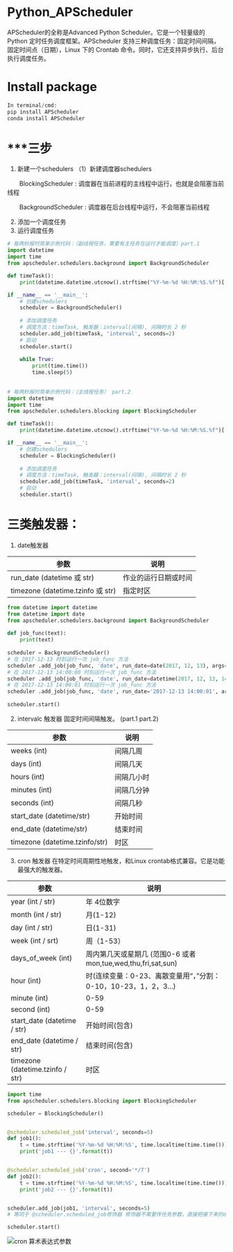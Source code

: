 # Python_APScheduler
APScheduler的全称是Advanced Python Scheduler。它是一个轻量级的 Python 定时任务调度框架。APScheduler 支持三种调度任务：固定时间间隔，固定时间点（日期），Linux 下的 Crontab 命令。同时，它还支持异步执行、后台执行调度任务。

# Install package
```py
In terminal/cmd:
pip install APScheduler
conda install APScheduler
```

# ***三步
1. 新建一个schedulers
    （1）新建调度器schedulers
    
    
    BlockingScheduler : 调度器在当前进程的主线程中运行，也就是会阻塞当前线程
    
    
    BackgroundScheduler : 调度器在后台线程中运行，不会阻塞当前线程
    
    
2. 添加一个调度任务
3. 运行调度任务


```py
# 每两秒报时简单示例代码：（副线程任务，需要有主任务在运行才能调度）part.1
import datetime
import time
from apscheduler.schedulers.background import BackgroundScheduler

def timeTask():
    print(datetime.datetime.utcnow().strftime("%Y-%m-%d %H:%M:%S.%f")[:-3])

if __name__ == '__main__':
    # 创建schedulers
    scheduler = BackgroundScheduler()
    
    # 添加调度任务
    # 调度方法：timeTask, 触发器：interval(间隔), 间隔时长 2 秒
    scheduler.add_job(timeTask, 'interval', seconds=2)
    # 启动
    scheduler.start()
    
    while True:
        print(time.time())
        time.sleep(5)
        
        
# 每两秒报时简单示例代码：（主线程任务） part.2
import datetime
import time
from apscheduler.schedulers.blocking import BlockingScheduler

def timeTask():
    print(datetime.datetime.utcnow().strftime("%Y-%m-%d %H:%M:%S.%f")[:-3])

if __name__ == '__main__':
    # 创建schedulers
    scheduler = BlockingScheduler()
    
    # 添加调度任务
    # 调度方法：timeTask, 触发器：interval(间隔), 间隔时长 2 秒
    scheduler.add_job(timeTask, 'interval', seconds=2)
    # 启动
    scheduler.start()
```    
# 三类触发器：
1. date触发器

| 参数        | 说明         | 
| -------------- | -------------- |
| run_date (datetime 或 str)      | 作业的运行日期或时间       |
|timezone (datetime.tzinfo 或 str)   | 指定时区        |

```python
from datetime import datetime
from datetime import date
from apscheduler.schedulers.background import BackgroundScheduler
 
def job_func(text):
    print(text)
 
scheduler = BackgroundScheduler()
# 在 2017-12-13 时刻运行一次 job_func 方法
scheduler .add_job(job_func, 'date', run_date=date(2017, 12, 13), args=['text'])
# 在 2017-12-13 14:00:00 时刻运行一次 job_func 方法
scheduler .add_job(job_func, 'date', run_date=datetime(2017, 12, 13, 14, 0, 0), args=['text'])
# 在 2017-12-13 14:00:01 时刻运行一次 job_func 方法
scheduler .add_job(job_func, 'date', run_date='2017-12-13 14:00:01', args=['text'])
 
scheduler.start()
```

2. intervalc 触发器 固定时间间隔触发。 (part.1 part.2)

| 参数        | 说明         | 
| -------------- | -------------- |
| weeks (int)      | 间隔几周   |
|days (int)   | 间隔几天        |
|hours (int)| 间隔几小时|
|minutes (int)| 间隔几分钟|
|seconds (int)| 间隔几秒|
|start_date (datetime/str)|开始时间 |
|end_date (datetime/str)| 结束时间|
|timezone (datetime.tzinfo/str)|时区|

3. cron 触发器 在特定时间周期性地触发，和Linux crontab格式兼容。它是功能最强大的触发器。

| 参数        | 说明         | 
| -------------- | -------------- |
| year (int / str)      | 年 4位数字   |
|month (int / str)| 月(1-12)|
|day (int / str)| 日(1-31)|
|week (int / srt)|周（1-53） |
| days_of_week (int)   | 周内第几天或星期几  (范围0-6 或者 mon,tue,wed,thu,fri,sat,sun)      |
|hour (int)| 时(连续变量：0-23、离散变量用“，”分割：0-10，10-23，1，2，3...)|
|minute (int)| 0-59|
|second (int)| 0-59|
|start_date (datetime / str)|开始时间(包含) |
|end_date (datetime / str)| 结束时间(包含)|
|timezone (datetime.tzinfo / str)|时区|

```python
import time
from apscheduler.schedulers.blocking import BlockingScheduler

scheduler = BlockingScheduler()


@scheduler.scheduled_job('interval', seconds=5)
def job1():
    t = time.strftime('%Y-%m-%d %H:%M:%S', time.localtime(time.time()))
    print('job1 --- {}'.format(t))


@scheduler.scheduled_job('cron', second='*/7')
def job2():
    t = time.strftime('%Y-%m-%d %H:%M:%S', time.localtime(time.time()))
    print('job2 --- {}'.format(t))


scheduler.add_job(job1, 'interval', seconds=5)
# 等同于 @scheduler.scheduled_job修饰器 修饰器不需要传任务参数，直接把接下来的def作为任务定义

scheduler.start()
```


![cron 算术表达式参数]([C:\Users\123\Desktop\20190522111526316.png](https://img-blog.csdnimg.cn/20190522111526316.png?x-oss-process=image/watermark,type_ZmFuZ3poZW5naGVpdGk,shadow_10,text_aHR0cHM6Ly9ibG9nLmNzZG4ubmV0L3hjX3pob3U=,size_16,color_FFFFFF,t_70) "cron 算术表达式参数")

